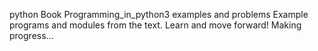 python
Book Programming_in_python3 examples and problems
Example programs and modules from the text. Learn and move forward! Making progress...
